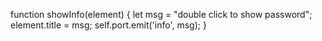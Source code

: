 function showInfo(element) {
	let msg = "double click to show password";
	element.title = msg;
	self.port.emit('info', msg);
}
